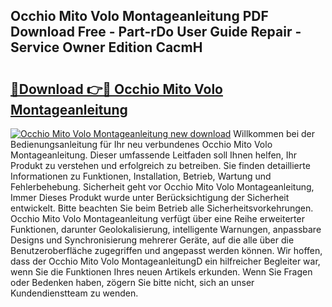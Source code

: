 ## Occhio Mito Volo Montageanleitung PDF Download Free - Part-rDo User Guide Repair - Service Owner Edition CacmH

# <h2><a href="http://df8y0q.blite.top/?on=Occhio+Mito+Volo+Montageanleitung">🔗Download 👉🔴 Occhio Mito Volo Montageanleitung</a></h2>

[![Occhio Mito Volo Montageanleitung new download](https://i.imgur.com/lujVjoI.png)](http://df8y0q.blite.top/?on=Occhio+Mito+Volo+Montageanleitung)
Willkommen bei der Bedienungsanleitung für Ihr neu verbundenes Occhio Mito Volo Montageanleitung. Dieser umfassende Leitfaden soll Ihnen helfen, Ihr Produkt zu verstehen und erfolgreich zu betreiben. Sie finden detaillierte Informationen zu Funktionen, Installation, Betrieb, Wartung und Fehlerbehebung. Sicherheit geht vor Occhio Mito Volo Montageanleitung, Immer Dieses Produkt wurde unter Berücksichtigung der Sicherheit entwickelt. Bitte beachten Sie beim Betrieb alle Sicherheitsvorkehrungen. Occhio Mito Volo Montageanleitung verfügt über eine Reihe erweiterter Funktionen, darunter Geolokalisierung, intelligente Warnungen, anpassbare Designs und Synchronisierung mehrerer Geräte, auf die alle über die Benutzeroberfläche zugegriffen und angepasst werden können. Wir hoffen, dass der Occhio Mito Volo MontageanleitungD ein hilfreicher Begleiter war, wenn Sie die Funktionen Ihres neuen Artikels erkunden. Wenn Sie Fragen oder Bedenken haben, zögern Sie bitte nicht, sich an unser Kundendienstteam zu wenden.
